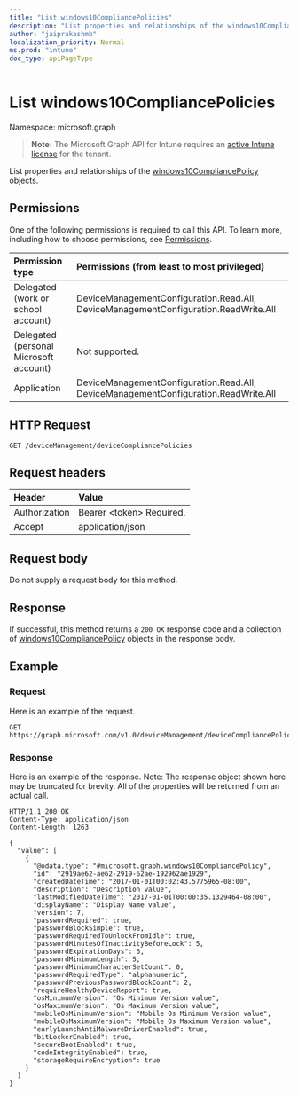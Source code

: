 ```yaml
---
title: "List windows10CompliancePolicies"
description: "List properties and relationships of the windows10CompliancePolicy objects."
author: "jaiprakashmb"
localization_priority: Normal
ms.prod: "intune"
doc_type: apiPageType
---
```


# List windows10CompliancePolicies

Namespace: microsoft.graph

> **Note:** The Microsoft Graph API for Intune requires an [active Intune license](https://go.microsoft.com/fwlink/?linkid=839381) for the tenant.

List properties and relationships of the [windows10CompliancePolicy](../resources/intune-deviceconfig-windows10compliancepolicy.md) objects.

## Permissions
One of the following permissions is required to call this API. To learn more, including how to choose permissions, see [Permissions](/graph/permissions-reference).

|Permission type|Permissions (from least to most privileged)|
|:---|:---|
|Delegated (work or school account)|DeviceManagementConfiguration.Read.All, DeviceManagementConfiguration.ReadWrite.All|
|Delegated (personal Microsoft account)|Not supported.|
|Application|DeviceManagementConfiguration.Read.All, DeviceManagementConfiguration.ReadWrite.All|

## HTTP Request
<!-- {
  "blockType": "ignored"
}
-->
``` http
GET /deviceManagement/deviceCompliancePolicies
```

## Request headers
|Header|Value|
|:---|:---|
|Authorization|Bearer &lt;token&gt; Required.|
|Accept|application/json|

## Request body
Do not supply a request body for this method.

## Response
If successful, this method returns a `200 OK` response code and a collection of [windows10CompliancePolicy](../resources/intune-deviceconfig-windows10compliancepolicy.md) objects in the response body.

## Example

### Request
Here is an example of the request.

<!-- { "blockType": "request" , "name" : "intune_deviceconfig_windows10compliancepolicy_list_list_windows10compliancepolicies" }-->
``` http
GET https://graph.microsoft.com/v1.0/deviceManagement/deviceCompliancePolicies
```

### Response
Here is an example of the response. Note: The response object shown here may be truncated for brevity. All of the properties will be returned from an actual call.

<!-- { "blockType": "response" , "@odata.type" : "microsoft.graph.windows10CompliancePolicy" }-->
``` http
HTTP/1.1 200 OK
Content-Type: application/json
Content-Length: 1263

{
  "value": [
    {
      "@odata.type": "#microsoft.graph.windows10CompliancePolicy",
      "id": "2919ae62-ae62-2919-62ae-192962ae1929",
      "createdDateTime": "2017-01-01T00:02:43.5775965-08:00",
      "description": "Description value",
      "lastModifiedDateTime": "2017-01-01T00:00:35.1329464-08:00",
      "displayName": "Display Name value",
      "version": 7,
      "passwordRequired": true,
      "passwordBlockSimple": true,
      "passwordRequiredToUnlockFromIdle": true,
      "passwordMinutesOfInactivityBeforeLock": 5,
      "passwordExpirationDays": 6,
      "passwordMinimumLength": 5,
      "passwordMinimumCharacterSetCount": 0,
      "passwordRequiredType": "alphanumeric",
      "passwordPreviousPasswordBlockCount": 2,
      "requireHealthyDeviceReport": true,
      "osMinimumVersion": "Os Minimum Version value",
      "osMaximumVersion": "Os Maximum Version value",
      "mobileOsMinimumVersion": "Mobile Os Minimum Version value",
      "mobileOsMaximumVersion": "Mobile Os Maximum Version value",
      "earlyLaunchAntiMalwareDriverEnabled": true,
      "bitLockerEnabled": true,
      "secureBootEnabled": true,
      "codeIntegrityEnabled": true,
      "storageRequireEncryption": true
    }
  ]
}
```
